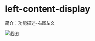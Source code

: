 # left-content-display

简介：功能描述-右图左文

![截图](https://img.alicdn.com/tfs/TB1g58VjxrI8KJjy0FpXXb5hVXa-2368-1192.png)





